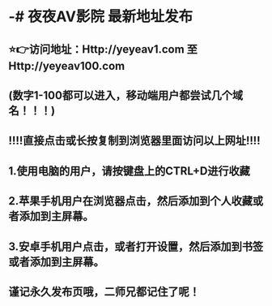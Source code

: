 # -# 夜夜AV影院 最新地址发布 
## ⭐️👉访问地址：Http://yeyeav1.com 至 Http://yeyeav100.com
## (数字1-100都可以进入，移动端用户都尝试几个域名！！！)
## 
## ‼️‼️直接点击或长按复制到浏览器里面访问以上网址‼️‼️ 
##
##
## 1.使用电脑的用户，请按键盘上的CTRL+D进行收藏
## 2.苹果手机用户在浏览器点击，然后添加到个人收藏或者添加到主屏幕。
## 3.安卓手机用户点击，或者打开设置，然后添加到书签或者添加到主屏幕。
##
## 谨记永久发布页哦，二师兄都记住了呢！ 
